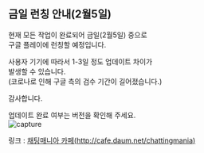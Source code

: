 ## 금일 런칭 안내(2월5일)

현재 모든 작업이 완료되어 금일(2월5일) 중으로  
구글 플레이에 런칭할 예정입니다.   

사용자 기기에 따라서 1-3일 정도 업데이트 차이가  
발생할 수 있습니다.  
(코로나로 인해 구글 측의 검수 기간이 길어졌습니다.)

감사합니다.  

업데이트 완료 여부는 버전을 확인해 주세요.  
![capture](https://t1.daumcdn.net/cafeattach/1PJh7/e9bc4dfa8565b1b07fdfe0e8b87defde80a15583)
   
링크 : [채팅매니아 카페(http://cafe.daum.net/chattingmania)](http://cafe.daum.net/chattingmania)
